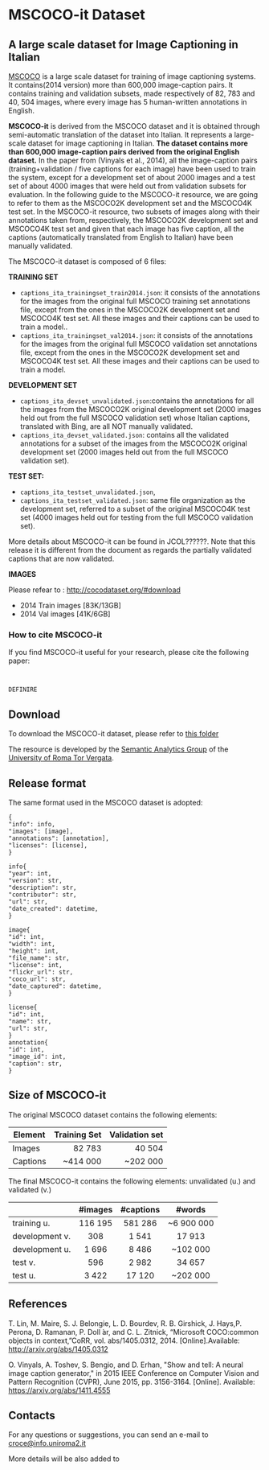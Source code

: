 # MSCOCO-it Dataset
## A large scale dataset for Image Captioning in Italian

[MSCOCO](http://cocodataset.org) is a large scale dataset for training of image captioning systems.
It contains(2014 version) more than 600,000 image-caption pairs. It contains training and validation subsets, made respectively of 82, 783 and 40, 504 images, where
every image has 5 human-written annotations in English.

**MSCOCO-it** is derived from the MSCOCO dataset and it is obtained through semi-automatic translation of the dataset 
into Italian. It represents a large-scale dataset for image captioning in Italian. 
**The dataset contains more than 600,000 image-caption pairs derived from the original English dataset.** 
In the paper from (Vinyals et al., 2014), all the image-caption pairs (training+validation / five captions for each image) have been used to train the system, except for a development set of about 2000 images and a test set of about 4000 images that were held out from validation subsets for evaluation. In the following guide to the MSCOCO-it resource, we are going to refer to them as the MSCOCO2K development set and the MSCOCO4K test set.
In the MSCOCO-it resource, two subsets of images along with their annotations taken from, respectively, the MSCOCO2K development set and MSCOCO4K test set and
given that each image has five caption, all the captions (automatically translated from English to Italian) have been manually validated.


The MSCOCO-it dataset is composed of 6 files:

**TRAINING SET**
* `captions_ita_trainingset_train2014.json`: it consists of the annotations for the images
from the original full MSCOCO training set annotations file, except from the ones in the MSCOCO2K
development set and MSCOCO4K test set. All these images and their captions can be used to train a
model.. 
* `captions_ita_trainingset_val2014.json`: it consists of the annotations for the images from
the original full MSCOCO validation set annotations file, except from the ones in the MSCOCO2K
development set and MSCOCO4K test set. All these images and their captions can be used to train a
model. 

**DEVELOPMENT SET**
* `captions_ita_devset_unvalidated.json`:contains the annotations for all the images from
the MSCOCO2K original development set (2000 images held out from the full MSCOCO validation set)
whose Italian captions, translated with Bing, are all NOT manually validated.
* `captions_ita_devset_validated.json`: contains all the validated annotations for a subset of the images from the MSCOCO2K original development set (2000 images held out from the full
MSCOCO validation set). 

**TEST SET:**
* `captions_ita_testset_unvalidated.json`,
* `captions_ita_testset_validated.json`: same file organization as the
development set, referred to a subset of the original MSCOCO4K test set (4000 images held out for
testing from the full MSCOCO validation set).


More details about MSCOCO-it can be found in JCOL??????. Note that this release it is different from the document as regards the partially validated captions that are now validated.


**IMAGES**

Please refear to : http://cocodataset.org/#download
* 2014 Train images [83K/13GB] 
* 2014 Val images [41K/6GB]
### How to cite MSCOCO-it


If you find MSCOCO-it useful for your research, please cite the following paper:

~~~~


DEFINIRE

~~~~


## Download

To download the MSCOCO-it dataset, please refer to [this folder](https://github.com/crux82/mscoco-it/tree/master/mscoco-it)

The resource is developed by the [Semantic Analytics Group](http://sag.art.uniroma2.it) of
the [University of Roma Tor Vergata](http://web.uniroma2.it/home). 


## Release format

The same format used in the MSCOCO dataset is adopted:

```
{
"info": info, 
"images": [image], 
"annotations": [annotation],
"licenses": [license],
}

info{
"year": int,
"version": str, 
"description": str, 
"contributor": str,
"url": str,
"date_created": datetime,
}

image{
"id": int,
"width": int,
"height": int,
"file_name": str,
"license": int, 
"flickr_url": str,
"coco_url": str,
"date_captured": datetime,
}

license{
"id": int,
"name": str,
"url": str,
}
annotation{
"id": int, 
"image_id": int,
"caption": str,
}

```


## Size of MSCOCO-it

The original MSCOCO dataset contains the following elements:

| Element | Training Set | Validation set |
| -------------- | --------------: | --------------: |
| Images | 82 783 | 40 504 |
| Captions| ~414 000| ~202 000 |


The final MSCOCO-it contains the following elements:
unvalidated (u.) and validated (v.)

|  | #images	| #captions	| #words | 
| --------- | :---------: | :-----: |:---------:  |
|	training u.	|   116 195 | 581 286 | ~6 900 000 | 
|	development	v.| 308 | 1 541 |17 913 |
|	development	u.| 1 696 | 8 486  |~102 000 |
|	test v. | 596 | 2 982   |34 657 |
|	test u. | 3 422  | 17 120 | ~202 000 |
					


## References
T. Lin, M. Maire, S. J. Belongie, L. D. Bourdev, R. B. Girshick, J. Hays,P. Perona, D. Ramanan, P. Doll ́ar, and C. L. Zitnick, “Microsoft COCO:common  objects  in  context,”CoRR,  vol.  abs/1405.0312,  2014.  [Online].Available:  http://arxiv.org/abs/1405.0312

O. Vinyals, A. Toshev, S. Bengio, and D. Erhan, "Show and tell: A neural image caption generator," in 2015 IEEE Conference on Computer Vision and Pattern Recognition (CVPR), June 2015, pp. 3156-3164. [Online]. Available: https://arxiv.org/abs/1411.4555



## Contacts

For any questions or suggestions, you can send an e-mail to <croce@info.uniroma2.it>

More details will be also added to
